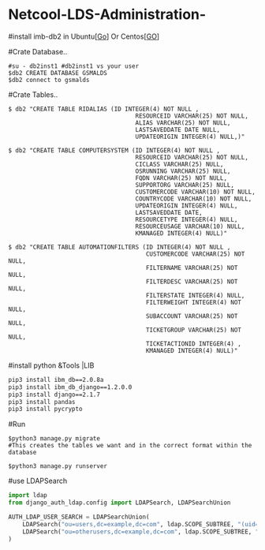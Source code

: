 # Netcool-LDS-Administration-

#install imb-db2 in Ubuntu[[Go](http://www.techienote.com/how-to-download-and-install-ibm-db2-database-on-ubuntu/)] Or Centos[[GO](https://blog.toadworld.com/2017/08/11/how-to-install-ibm-db2-developer-edition-on-centos-7-using-docker)]

#Crate Database..
```shell
#su - db2inst1 #db2inst1 vs your user
$db2 CREATE DATABASE GSMALDS
$db2 connect to gsmalds
```
#Crate Tables..

```shell
$ db2 "CREATE TABLE RIDALIAS (ID INTEGER(4) NOT NULL ,
                                    RESOURCEID VARCHAR(25) NOT NULL,
                                    ALIAS VARCHAR(25) NOT NULL,
                                    LASTSAVEDDATE DATE NULL,
                                    UPDATEORIGIN INTEGER(4) NULL,)"

```
```shell
$ db2 "CREATE TABLE COMPUTERSYSTEM (ID INTEGER(4) NOT NULL ,
                                    RESOURCEID VARCHAR(25) NOT NULL,
                                    CICLASS VARCHAR(25) NULL,
                                    OSRUNNING VARCHAR(25) NULL,
                                    FQDN VARCHAR(25) NOT NULL,
                                    SUPPORTORG VARCHAR(25) NULL,
                                    CUSTOMERCODE VARCHAR(10) NOT NULL,
                                    COUNTRYCODE VARCHAR(10) NOT NULL,
                                    UPDATEORIGIN INTEGER(4) NULL,
                                    LASTSAVEDDATE DATE,
                                    RESOURCETYPE INTEGER(4) NULL,
                                    RESOURCEUSAGE VARCHAR(10) NULL,
                                    KMANAGED INTEGER(4) NULL)"
```
```shell
$ db2 "CREATE TABLE AUTOMATIONFILTERS (ID INTEGER(4) NOT NULL ,
                                       CUSTOMERCODE VARCHAR(25) NOT NULL,
                                       FILTERNAME VARCHAR(25) NOT NULL,
                                       FILTERDESC VARCHAR(25) NOT NULL,
                                       FILTERSTATE INTEGER(4) NULL,
                                       FILTERWEIGHT INTEGER(4) NOT NULL,
                                       SUBACCOUNT VARCHAR(25) NOT NULL,
                                       TICKETGROUP VARCHAR(25) NOT NULL,
                                       TICKETACTIONID INTEGER(4) ,
                                       KMANAGED INTEGER(4) NULL)"

```

#install python &Tools |LIB

```bash
pip3 install ibm_db==2.0.8a
pip3 install ibm_db_django==1.2.0.0
pip3 install django==2.1.7
pip3 install pandas
pip3 install pycrypto
```

#Run
```shell
$python3 manage.py migrate
#This creates the tables we want and in the correct format within the database
```
```shell
$python3 manage.py runserver
```



#use LDAPSearch 
```python
import ldap
from django_auth_ldap.config import LDAPSearch, LDAPSearchUnion

AUTH_LDAP_USER_SEARCH = LDAPSearchUnion(
    LDAPSearch("ou=users,dc=example,dc=com", ldap.SCOPE_SUBTREE, "(uid=%(user)s)"),
    LDAPSearch("ou=otherusers,dc=example,dc=com", ldap.SCOPE_SUBTREE, "(uid=%(user)s)"),
)
```
